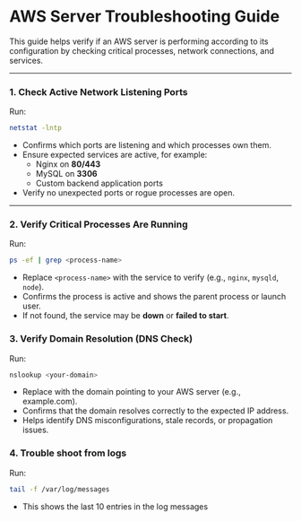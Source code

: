 # AWS Server Troubleshooting Guide

This guide helps verify if an AWS server is performing according to its configuration by checking critical processes, network connections, and services.  

***

### 1. Check Active Network Listening Ports

Run:

```bash
netstat -lntp
```

- Confirms which ports are listening and which processes own them.  
- Ensure expected services are active, for example:  
  - Nginx on **80/443**  
  - MySQL on **3306**  
  - Custom backend application ports  
- Verify no unexpected ports or rogue processes are open.  

***

### 2. Verify Critical Processes Are Running

Run:

```bash
ps -ef | grep <process-name>
```

- Replace `<process-name>` with the service to verify (e.g., `nginx`, `mysqld`, `node`).  
- Confirms the process is active and shows the parent process or launch user.  
- If not found, the service may be **down** or **failed to start**.  

###  3. Verify Domain Resolution (DNS Check)
Run:

```bash
nslookup <your-domain>
```

- Replace <your-domain> with the domain pointing to your AWS server (e.g., example.com).
- Confirms that the domain resolves correctly to the expected IP address.
- Helps identify DNS misconfigurations, stale records, or propagation issues.

### 4. Trouble shoot from logs
Run:

```bash
tail -f /var/log/messages
```

- This shows the last 10 entries in the log messages